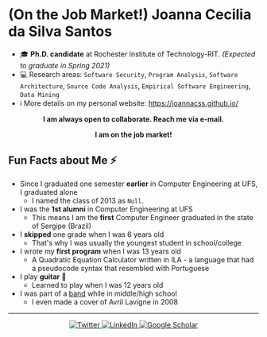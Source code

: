 # (On the Job Market!) Joanna Cecilia da Silva Santos

- 🎓  **Ph.D. candidate** at Rochester Institute of Technology-RIT. *(Expected to graduate in Spring 2021)*
- 💻  Research areas: `Software Security`, `Program Analysis`, `Software Architecture`, `Source Code Analysis`, `Empirical Software Engineering`, `Data Mining`
- ℹ️  More details on my personal website: https://joannacss.github.io/

<p align="center">
	<b>I am always open to collaborate. Reach me via e-mail.</b>
</p>
<p align="center">
	<b>I am on the job market!</b>
</p>


## Fun Facts about Me ⚡
- Since I graduated one semester **earlier** in Computer Engineering at UFS, I graduated alone
   - I named the class of 2013 as `Null`.
- I was the **1st alumni** in Computer Engineering at UFS
   - This means I am the **first** Computer Engineer graduated in the state of Sergipe (Brazil)
- I **skipped** one grade when I was 6 years old 
   - That's why I was usually the youngest student in school/college
- I wrote my **first program** when I was 13 years old 
   - A Quadratic Equation Calculator written in ILA - a language that had a pseudocode syntax that resembled with Portuguese
- I play **guitar**  🎸 
   - Learned to play when I was 12 years old
- I was part of a [band](https://www.youtube.com/watch?v=dHqs8XlOXfo) while in middle/high school 
   - I even made a cover of Avril Lavigne in 2008
---
<p align="center">
	<a href="https://twitter.com/joannacss">
    <img src="https://img.shields.io/badge/Twitter--_.svg?style=social&logo=Twitter" alt="Twitter">
  </a>
  <a href="https://www.linkedin.com/in/joannacss">
    <img src="https://img.shields.io/badge/LinkedIn--_.svg?style=social&logo=linkedin" alt="LinkedIn">
  </a>
  <a href="https://scholar.google.com/citations?user=mkGmYyAAAAAJ">
    <img src="https://img.shields.io/badge/Citations-90-_.svg?style=social&logo=google-scholar" alt="Google Scholar">
  </a>
</p>


